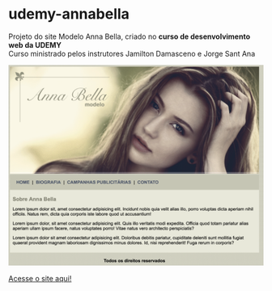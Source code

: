 # udemy-annabella
Projeto do site Modelo Anna Bella, criado no <strong>curso de desenvolvimento web da UDEMY </strong> <br>
Curso ministrado pelos instrutores Jamilton Damasceno e Jorge Sant Ana <br>

![imagem](print-tela.png)

[Acesse o site aqui!](https://marcocarvalhodev.github.io/udemy-tecblog/)